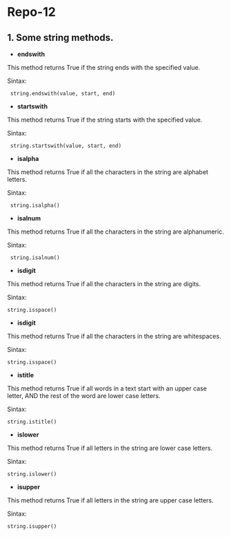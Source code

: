 # Repo-12

## 1. Some string methods.

- **endswith**

This method returns True if the string ends with the specified value.

 Sintax:
 
```
 string.endswith(value, start, end)
```
 
 - **startswith**

This method returns True if the string starts with the specified value.

 Sintax:
 
```
 string.startswith(value, start, end)
```
 
- **isalpha**

This method returns True if all the characters in the string are alphabet letters.

 Sintax:
 
```
 string.isalpha()
```
- **isalnum**

This method returns True if all the characters in the string are alphanumeric.

 Sintax:
```
 string.isalnum()
```

- **isdigit**

This method returns True if all the characters in the string are digits.

 Sintax:
```
string.isspace()
```
- **isdigit**

This method returns True if all the characters in the string are whitespaces.

 Sintax:
```
string.isspace()
```

- **istitle**

This method returns True if all words in a text start with an upper case letter, AND the rest of the word are lower case letters.

Sintax:
```
string.istitle()
```

- **islower**

This method returns True if all letters in the string are lower case letters.

Sintax:

```
string.islower()
```

- **isupper**

This method returns True if all letters in the string are upper case letters.

Sintax:

```
string.isupper()
```
